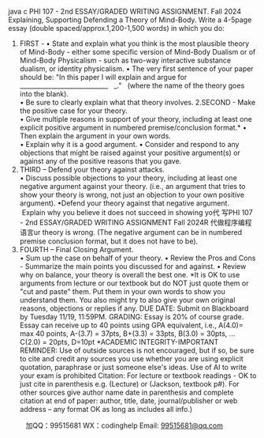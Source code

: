 java c
PHI 107 - 2nd ESSAY/GRADED WRITING ASSIGNMENT.      Fall 2024 
Explaining, Supporting  Defending a Theory of Mind-Body. 
Write a 4-5page essay (double spaced/approx.1,200-1,500 words) in which you do:
1. FIRST - • State and explain what you think is the most plausible theory of Mind-Body - either some specific version of Mind-Body Dualism or of Mind-Body Physicalism - such as two-way interactive substance dualism, or identity physicalism.
• The very first sentence of your paper should be: "In this paper I will explain and argue for ____________________________   _."   (where the name of the theory goes into the blank).  
• Be sure to clearly explain what that theory involves. 
2.SECOND - Make the positive case for your theory.  
• Give multiple reasons in support of your theory, including at least one explicit positive argument in numbered premise/conclusion format.* 
• Then explain the argument in your own words.  
• Explain why it is a good argument.
• Consider and respond to any objections that might be raised against your positive argument(s) or against any of the positive reasons that you gave.
3. THIRD – Defend your theory against attacks.  
• Discuss possible objections to your theory, including at least one negative argument against your theory. (i.e., an argument that tries to show your theory is wrong, not just an objection to your own positive argument).
•Defend your theory against that negative argument.  Explain why you believe it does not succeed in showing yo代 写PHI 107 - 2nd ESSAY/GRADED WRITING ASSIGNMENT Fall 2024R
代做程序编程语言ur theory is wrong. (The negative argument can be in numbered premise conclusion format, but it does not have to be).
4. FOURTH – Final Closing Argument.  
• Sum up the case on behalf of your theory. 
• Review the Pros and Cons - Summarize the main points you discussed for and against. 
• Review why on balance, your theory is overall the best one.
*It is OK to use arguments from lecture or our textbook but do NOT just quote them or "cut and paste" them. Put them in your own words to show you understand them. You also might try to also give your own original reasons, objections or replies if any. 
DUE DATE: Submit on Blackboard by Tuesday 11/19, 11:59PM. 
GRADING: Essay is 20% of course grade. Essay can receive up to 40 points using GPA equivalent, i.e., A(4.0)= max 40 points, A-(3.7) = 37pts, B+(3.3) = 33pts, B(3.0) = 30pts, ... C(2.0) = 20pts, D=10pt
*ACADEMIC INTEGRITY-IMPORTANT REMINDER: Use of outside sources is not encouraged, but if so, be sure to cite and credit any sources you use whether you are using explicit quotation, paraphrase or just someone else's ideas. Use of AI to write your exam is prohibited 
Citation: For lecture or textbook readings - OK to just cite in parenthesis e.g. (Lecture) or (Jackson, textbook p#). For other sources give author name date in parenthesis and complete citation at end of paper: author, title, date, journal/publisher or web address – any format OK as long as includes all info.) 







         
加QQ：99515681  WX：codinghelp  Email: 99515681@qq.com
